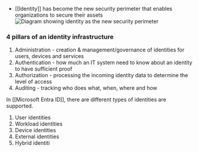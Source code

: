 - [[Identity]] has become the new security perimeter that enables organizations to secure their assets![Diagram showing identity as the new security perimeter](https://learn.microsoft.com/en-us/training/wwl-sci/describe-identity-principles-concepts/media/3-identity-new-security-perimeter.png)

### 4 pillars of an identity infrastructure
1. Administration - creation & management/governance of identities for users, devices and services
2. Authentication - how much an IT system need to know about an identity to have sufficient proof
3. Authorization - processing the incoming identity data to determine the level of access
4. Auditing - tracking who does what, when, where and how

In [[Microsoft Entra ID]], there are different types of identities are supported.
1. User identities
2. Workload identities
3. Device identities
4. External identities
5. Hybrid identiti